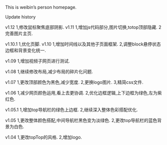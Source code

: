 This is weibin’s person homepage.

Update history

v1.12
1,修改鼠标聚焦底部阴影.
v1.11
1,增加js代码部分,图片切换,totop顶部隐藏.
2完善图片主页.

v1.10.1
1,优化页脚.
v1.10
1,增加时间线以及其他子页面框架.
2,调整block悬停状态边框和背景变化统一.

v1.09
1,增加视频子网页进行测试.

v1.08
1,继续修改布局,减少布局的碎片化问题.

v1.07
1,更改顶部颜色为黑色,减少宽度.
2,更换logo图片.
3,精简css文件.

v1.06
1,减少网页颜色运用,看上去更协调.
2,优化边框逻辑,上下边框为绿色,左为紫红色.

v1.05.1 
1,增加top导航栏的绿色上边框.
2,继续深入整体色彩搭配优化.

v1.05
1,更改整体颜色搭配,中间导航栏黑色变为淡绿色.
2,更改top导航栏的蓝色背景为白色.

v1.04
1,更改topTop的风格.
2,增加logo.